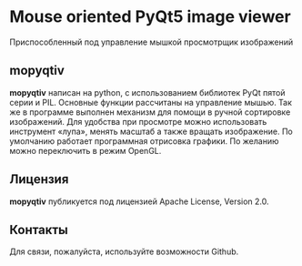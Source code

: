 # Mouse oriented PyQt5 image viewer

Приспособленный под управление мышкой просмотрщик изображений

## mopyqtiv

**mopyqtiv** написан на python, с использованием библиотек PyQt пятой серии и PIL. Основные функции рассчитаны на управление мышью. Так же в программе выполнен механизм для помощи в ручной сортировке изображений. Для удобства при просмотре можно использовать инструмент «лупа», менять масштаб а также вращать изображение.
По умолчанию работает программная отрисовка графики. По желанию можно переключить в режим OpenGL.
## Лицензия

**mopyqtiv** публикуется под лицензией Apache License, Version 2.0.

## Контакты

Для связи, пожалуйста, используйте возможности Github.
